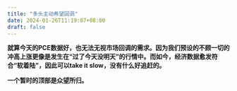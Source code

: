 ```yaml
---
title: "多头主动希望回调"
date: 2024-01-26T11:19:07+08:00
draft: false 
---
```


**就算今天的PCE数据好，也无法无视市场回调的需求。因为我们预设的不顾一切的冲高上涨更像是发生在“过了今天没明天”的行情中。而如今，经济数据愈发符合“软着陆”，因此可以take it slow，没有什么好追赶的。**

**一个暂时的顶部是众望所归。**
